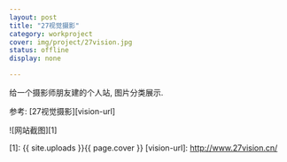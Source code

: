 ```yaml
---
layout: post 
title: "27视觉摄影"
category: workproject
cover: img/project/27vision.jpg
status: offline
display: none

---
```



给一个摄影师朋友建的个人站, 图片分类展示.

参考: [27视觉摄影][vision-url]

![网站截图][1]


  [1]: {{ site.uploads }}{{ page.cover }}
  [vision-url]: http://www.27vision.cn/

